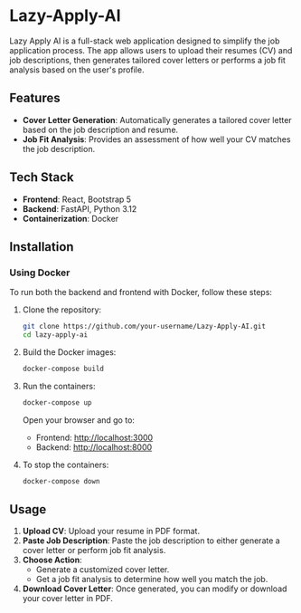 # Lazy-Apply-AI

Lazy Apply AI is a full-stack web application designed to simplify the job application process. The app allows users to upload their resumes (CV) and job descriptions, then generates tailored cover letters or performs a job fit analysis based on the user's profile.

## Features

- **Cover Letter Generation**: Automatically generates a tailored cover letter based on the job description and resume.
- **Job Fit Analysis**: Provides an assessment of how well your CV matches the job description.

## Tech Stack

- **Frontend**: React, Bootstrap 5
- **Backend**: FastAPI, Python 3.12
- **Containerization**: Docker

## Installation
### Using Docker

To run both the backend and frontend with Docker, follow these steps:

1. Clone the repository:
    ```bash
    git clone https://github.com/your-username/Lazy-Apply-AI.git
    cd lazy-apply-ai
    ```
2. Build the Docker images:
    ```bash
    docker-compose build
    ```

3. Run the containers:
    ```bash
    docker-compose up
    ```
    Open your browser and go to:
    - Frontend: [http://localhost:3000](http://localhost:3000)
    - Backend: [http://localhost:8000](http://localhost:8000)

4. To stop the containers:
    ```bash
    docker-compose down
    ```

## Usage

1. **Upload CV**: Upload your resume in PDF format.
2. **Paste Job Description**: Paste the job description to either generate a cover letter or perform job fit analysis.
3. **Choose Action**:
    - Generate a customized cover letter.
    - Get a job fit analysis to determine how well you match the job.
4. **Download Cover Letter**: Once generated, you can modify or download your cover letter in PDF.
